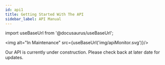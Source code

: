 ```yaml
---
id: api1
title: Getting Started With The API
sidebar_label: API Manual
---
```


import useBaseUrl from '@docusaurus/useBaseUrl';

<img alt="In Maintenance" src={useBaseUrl('img/apiMonitor.svg')}/>

Our API is currently under construction. Please check back at later date for updates.
